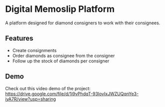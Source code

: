# Digital Memoslip Platform

A platform designed for diamond consigners to work with their consignees.

## Features

- Create consignments
- Order diamonds as consignee from the consigner
- Follow up the stock of diamonds per consigner

## Demo

Check out this video demo of the project:
https://drive.google.com/file/d/1i9vPhdqT-93lovIxJWZUQqnYe3-iyA7R/view?usp=sharing

